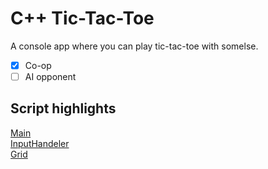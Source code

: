 # C++ Tic-Tac-Toe
A console app where you can play tic-tac-toe with somelse.<br>

- [x] Co-op
- [ ] AI opponent

## Script highlights
[Main](TicTacToe/TicTacToe.cpp)<br>
[InputHandeler](TicTacToe/InputHandeler.cpp)<br>
[Grid](TicTacToe/Grid.cpp)
